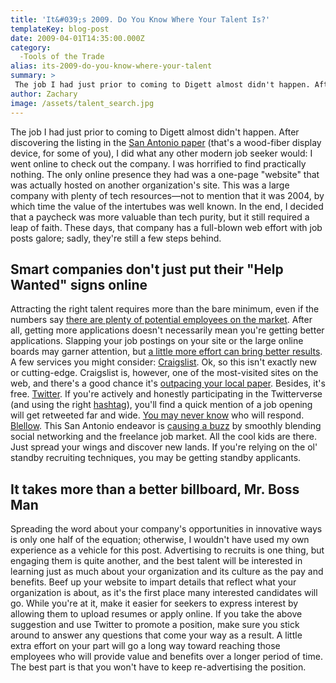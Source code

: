 ```yaml
---
title: 'It&#039;s 2009. Do You Know Where Your Talent Is?'
templateKey: blog-post
date: 2009-04-01T14:35:00.000Z
category: 
  -Tools of the Trade
alias: its-2009-do-you-know-where-your-talent
summary: > 
 The job I had just prior to coming to Digett almost didn't happen. After discovering the listing in the San Antonio paper (that's a wood-fiber display device, for some of you), I did what any other modern job seeker would: I went online to check out the company. I was horrified to find practically nothing.
author: Zachary
image: /assets/talent_search.jpg
---
```


The job I had just prior to coming to Digett almost didn't happen. After discovering the listing in the [San Antonio paper](http://www.mysa.com) (that's a wood-fiber display device, for some of you), I did what any other modern job seeker would: I went online to check out the company. I was horrified to find practically nothing. The only online presence they had was a one-page "website" that was actually hosted on another organization's site. This was a large company with plenty of tech resources—not to mention that it was 2004, by which time the value of the intertubes was well known. In the end, I decided that a paycheck was more valuable than tech purity, but it still required a leap of faith. These days, that company has a full-blown web effort with job posts galore; sadly, they're still a few steps behind.

Smart companies don't just put their "Help Wanted" signs online
---------------------------------------------------------------

Attracting the right talent requires more than the bare minimum, even if the numbers say [there are plenty of potential employees on the market](http://blogs.wsj.com/economics/2009/03/27/february-unemployment-rates-by-state/). After all, getting more applications doesn't necessarily mean you're getting better applications. Slapping your job postings on your site or the large online boards may garner attention, but [a little more effort can bring better results](http://www.entrepreneur.com/magazine/entrepreneur/2009/february/199672.html). A few services you might consider: [Craigslist](http://www.craigslist.org). Ok, so this isn't exactly new or cutting-edge. Craigslist is, however, one of the most-visited sites on the web, and there's a good chance it's [outpacing your local paper](http://www.stateofthenewsmedia.com/2009/narrative_newspapers_audience.php). Besides, it's free. [Twitter](http://www.twitter.com). If you're actively and honestly participating in the Twitterverse (and using the right [hashtag](http://hashtags.org/tag/jobs)), you'll find a quick mention of a job opening will get retweeted far and wide. [You may never know](http://twitter.com/mchammer) who will respond. [Blellow](http://www.blellow.com). This San Antonio endeavor is [causing a buzz](http://sanantonio.bizjournals.com/sanantonio/stories/2009/03/23/daily27.html) by smoothly blending social networking and the freelance job market. All the cool kids are there. Just spread your wings and discover new lands. If you're relying on the ol' standby recruiting techniques, you may be getting standby applicants.

It takes more than a better billboard, Mr. Boss Man
---------------------------------------------------

Spreading the word about your company's opportunities in innovative ways is only one half of the equation; otherwise, I wouldn't have used my own experience as a vehicle for this post. Advertising to recruits is one thing, but engaging them is quite another, and the best talent will be interested in learning just as much about your organization and its culture as the pay and benefits. Beef up your website to impart details that reflect what your organization is about, as it's the first place many interested candidates will go. While you're at it, make it easier for seekers to express interest by allowing them to upload resumes or apply online. If you take the above suggestion and use Twitter to promote a position, make sure you stick around to answer any questions that come your way as a result. A little extra effort on your part will go a long way toward reaching those employees who will provide value and benefits over a longer period of time. The best part is that you won't have to keep re-advertising the position.